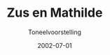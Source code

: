 ---
title: Zus en Mathilde
subtitle: Toneelvoorstelling
layout: default
modal-id: 4
date: 2002-07-01
img: zus en mathilde foto3.jpg
thumbnail: 134aed1bfe631271c5ad41d87509d525-zus_en_mathilde_thumb.png
alt: zus-en-mathilde
more_url: https://youtu.be/c2lcLxjFMCU
more_title: Youtube
description: Zus en Mathilde is een humoristische en tegelijkertijd ontroerende voorstelling over twee zusjes die besluiten op te blijven. Samen maken ze een wonderlijke reis door de nacht. Ze vertellen elkaar verhalen en geheimen. Vechten met elkaar tegen de slaap, de nacht en het licht van de volgende dag.<p><i>&quot;De emoties die het verhaal opriep en ook het krachtige, indringende spel van actrices Jaike Belfor als Zus- en Urmie Plein als Mathilde, kennen hun weerga niet. Dat twee mensen de aandacht van het publiek ruim drie kwartier vanaf de allereerste minuut kunnen vasthouden, is indrukwekkend.</i>&quot; (De Ware Tijd, 07-08-2006)<p><i>&quot;De mooi neergezette karakters dragen dit universele drama overtuigend (..) Een zeldzaam uitgebalanceerde voorstelling.</i>&quot; (De Volkskrant, 24-02-2004)<p><i>&quot;Regisseur Theo Fransz maakte Zus en Mathilde op basis van improvisaties op de spelvloer en het resultaat is ongekunsteld en ontroerend. Actrices Jaike Belfor en Urmie Plein bezorgen je een brok in de keel.</i>&quot; (Trouw, 17-02-2004)<p><i>&quot;Zus & Mathilde is in alle opzichten een voorstelling die staat als een huis, een stuk dat een breed scala aan emoties oproept, het is puur en prachtig theater.</i>&quot; (Telegraaf, 19-02-2004)
---